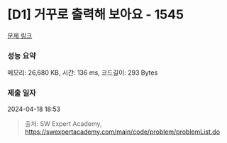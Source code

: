 # [D1] 거꾸로 출력해 보아요 - 1545 

[문제 링크](https://swexpertacademy.com/main/code/problem/problemDetail.do?contestProbId=AV2gbY0qAAQBBAS0) 

### 성능 요약

메모리: 26,680 KB, 시간: 136 ms, 코드길이: 293 Bytes

### 제출 일자

2024-04-18 18:53



> 출처: SW Expert Academy, https://swexpertacademy.com/main/code/problem/problemList.do
